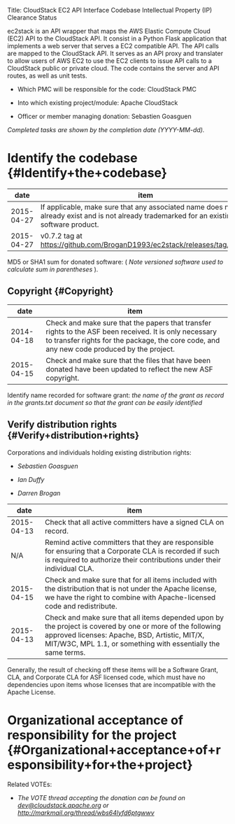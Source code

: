 Title: CloudStack EC2 API Interface Codebase Intellectual Property (IP) Clearance Status


ec2stack is an API wrapper that maps the AWS Elastic Compute Cloud (EC2) API to the CloudStack API. It consist in a Python Flask application that implements a web server that serves a EC2 compatible API. The API calls are mapped to the CloudStack API. It serves as an API proxy and translater to allow users of AWS EC2 to use the EC2 clients to issue API calls to a CloudStack public or private cloud. The code contains the server and API routes, as well as unit tests.



- Which PMC will be responsible for the code: CloudStack PMC


- Into which existing project/module: Apache CloudStack


- Officer or member managing donation: Sebastien Goasguen

 _Completed tasks are shown by the completion date (YYYY-MM-dd)._ 


# Identify the codebase {#Identify+the+codebase}

| date | item |
|------|------|
| 2015-04-27 | If applicable, make sure that any associated name does not already exist and is not already trademarked for an existing software product. |
| 2015-04-27 | v0.7.2 tag at https://github.com/BroganD1993/ec2stack/releases/tag/v0.7.2 |

MD5 or SHA1 sum for donated software: ( _Note versioned software used to calculate sum in parentheses_ ).


## Copyright {#Copyright}

| date | item |
|------|------|
| 2014-04-18 | Check and make sure that the papers that transfer rights to the ASF been received. It is only necessary to transfer rights for the package, the core code, and any new code produced by the project. |
| 2015-04-15 | Check and make sure that the files that have been donated have been updated to reflect the new ASF copyright. |

Identify name recorded for software grant: _the name of the grant as record in the grants.txt document so that the grant can be easily identified_ 


## Verify distribution rights {#Verify+distribution+rights}

Corporations and individuals holding existing distribution rights:



-  _Sebastien Goasguen_ 

-  _Ian Duffy_ 

-  _Darren Brogan_ 

| date | item |
|------|------|
| 2015-04-13 | Check that all active committers have a signed CLA on record. |
| N/A | Remind active committers that they are responsible for ensuring that a Corporate CLA is recorded if such is required to authorize their contributions under their individual CLA. |
| 2015-04-15 | Check and make sure that for all items included with the distribution that is not under the Apache license, we have the right to combine with Apache-licensed code and redistribute. |
| 2015-04-13 | Check and make sure that all items depended upon by the project is covered by one or more of the following approved licenses: Apache, BSD, Artistic, MIT/X, MIT/W3C, MPL 1.1, or something with essentially the same terms. |

Generally, the result of checking off these items will be a Software Grant, CLA, and Corporate CLA for ASF licensed code, which must have no dependencies upon items whose licenses that are incompatible with the Apache License.


# Organizational acceptance of responsibility for the project {#Organizational+acceptance+of+responsibility+for+the+project}

Related VOTEs:



-  _The VOTE thread accepting the donation can be found on dev@cloudstack.apache.org or_  _http://markmail.org/thread/wbs64lyfd6ptgwwv_ 
